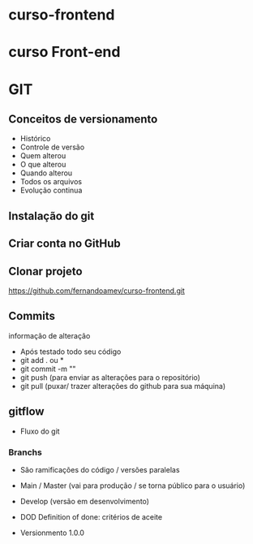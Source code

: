 # curso-frontend

# curso Front-end

# GIT
## Conceitos de versionamento
- Histórico
- Controle de versão
- Quem alterou
- O que alterou
- Quando alterou
- Todos os arquivos
- Evolução continua

## Instalação do git

## Criar conta no GitHub

## Clonar projeto
https://github.com/fernandoamev/curso-frontend.git

## Commits
informação de alteração
- Após testado todo seu código
- git add . ou *
- git commit -m ""
- git push (para enviar as alterações para o repositório)
- git pull (puxar/ trazer alterações do github para sua máquina)

## gitflow
- Fluxo do git

### Branchs
- São ramificações do código / versões paralelas

- Main / Master (vai para produção / se torna público para o usuário)
- Develop (versão em desenvolvimento)
- DOD Definition of done: critérios de aceite
- Versionmento 1.0.0


